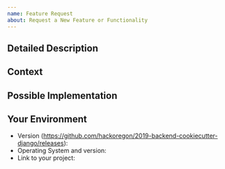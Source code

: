 ```yaml
---
name: Feature Request
about: Request a New Feature or Functionality
---
```


<!--

Welcome! - Thank you for helping to improve this template.

We kindly ask that you:

1. Provide a general summary of the issue in the Title above
2. Fill out this form to your best ability
3. Please remove example information
4. If you have an idea of implementation, think about creating a Pull Request.

-->

## Detailed Description
<!--- Provide a detailed description of the change or addition you are proposing -->

## Context
<!--- Why is this change important to you? How would you use it? -->
<!--- How can it benefit other users? -->

## Possible Implementation
<!--- Not obligatory, but suggest an idea for implementing addition or change -->

## Your Environment
<!--- Include as many relevant details about the environment you experienced the bug in -->
* Version (https://github.com/hackoregon/2019-backend-cookiecutter-django/releases): 
* Operating System and version:
* Link to your project:
